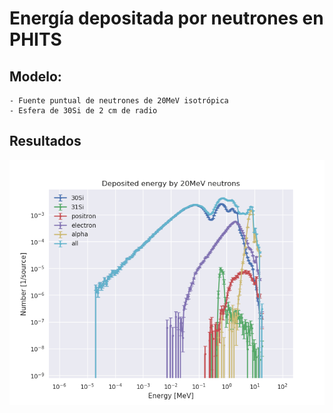 # Energía depositada por neutrones en PHITS 


## Modelo:

    - Fuente puntual de neutrones de 20MeV isotrópica
    - Esfera de 30Si de 2 cm de radio



## Resultados


![Energía depositada en silicio](deposicion_Si.png)
